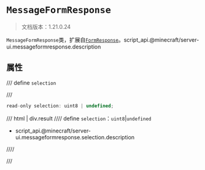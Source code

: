 # `MessageFormResponse`

> 文档版本：1.21.0.24

`MessageFormResponse`类，扩展自[`FormResponse`](./formresponse.md)。script_api.@minecraft/server-ui.messageformresponse.description

## 属性

/// define
`selection`


///

```js
read-only selection: uint8 | undefined;
```

/// html | div.result
//// define
`selection`：`uint8`|`undefined`

- script_api.@minecraft/server-ui.messageformresponse.selection.description


////

///

